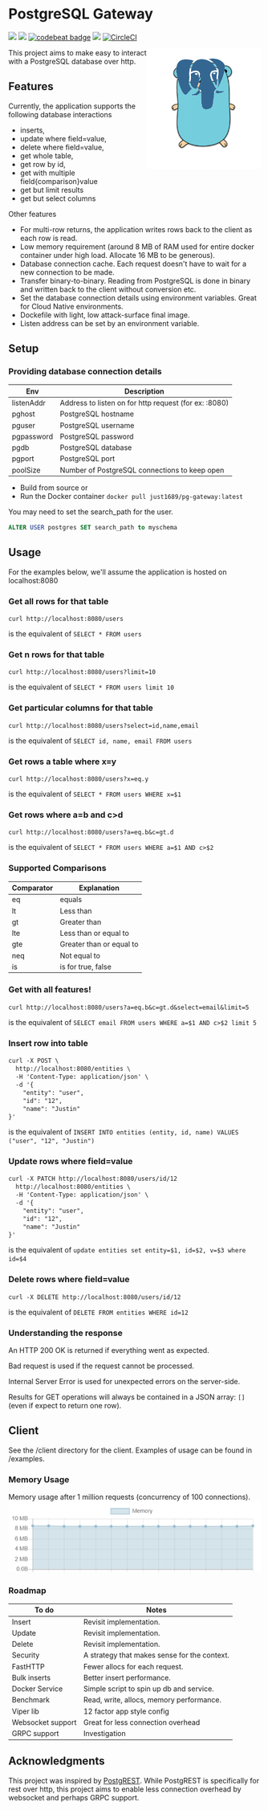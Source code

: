 # PostgreSQL Gateway
<a href="https://github.com/just1689/pg-gateway/releases"><img src="https://img.shields.io/badge/version-2.0-blue" /></a>&nbsp;<a href="https://goreportcard.com/report/github.com/just1689/pg-gateway"><img src="https://goreportcard.com/badge/github.com/just1689/pg-gateway"></a>&nbsp;<a href="https://codebeat.co/projects/github-com-just1689-pg-gateway-master"><img alt="codebeat badge" src="https://codebeat.co/badges/41278d9d-5877-4f6b-8638-9eec74b9aeba" /></a>&nbsp;<a href="https://codeclimate.com/github/just1689/pg-gateway/maintainability"><img src="https://api.codeclimate.com/v1/badges/28264ac4d5c087d43928/maintainability" /></a>&nbsp;[![CircleCI](https://circleci.com/gh/just1689/pg-gateway.svg?style=svg)](https://circleci.com/gh/just1689/pg-gateway)
<br />

<img align="right" height="240" src="docs/pg2.png" />

This project aims to make easy to interact with a PostgreSQL database over http.


## Features

Currently, the application supports the following database interactions 
- inserts, 
- update where field=value,
- delete where field=value,
- get whole table, 
- get row by id, 
- get with multiple field{comparison}value
- get but limit results
- get but select columns

Other features
- For multi-row returns, the application writes rows back to the client as each row is read.
- Low memory requirement (around 8 MB of RAM used for entire docker container under high load. Allocate 16 MB to be generous).
- Database connection cache. Each request doesn't have to wait for a new connection to be made.
- Transfer binary-to-binary. Reading from PostgreSQL is done in binary and written back to the client without conversion etc.
- Set the database connection details using environment variables. Great for Cloud Native environments. 
- Dockefile with light, low attack-surface final image.
- Listen address can be set by an environment variable.

## Setup

### Providing database connection details
| Env | Description |
|---|---|
| listenAddr | Address to listen on for http request (for ex: :8080) |
| pghost | PostgreSQL hostname |
| pguser | PostgreSQL username |
| pgpassword | PostgreSQL password |
| pgdb | PostgreSQL database |
| pgport | PostgreSQL port |
| poolSize | Number of PostgreSQL connections to keep open |

- Build from source or
- Run the Docker container `docker pull just1689/pg-gateway:latest`

You may need to set the search_path for the user.
```sql
ALTER USER postgres SET search_path to myschema
```

## Usage
For the examples below, we'll assume the application is hosted on localhost:8080

### Get all rows for that table
```shell script
curl http://localhost:8080/users
```
is the equivalent of `SELECT * FROM users`

### Get n rows for that table
```shell script
curl http://localhost:8080/users?limit=10
```
is the equivalent of `SELECT * FROM users limit 10`


### Get particular columns for that table
```shell script
curl http://localhost:8080/users?select=id,name,email
```
is the equivalent of `SELECT id, name, email FROM users`


### Get rows a table where x=y
```shell script
curl http://localhost:8080/users?x=eq.y
```
is the equivalent of `SELECT * FROM users WHERE x=$1`



### Get rows where a=b and c>d
```shell script
curl http://localhost:8080/users?a=eq.b&c=gt.d
```
is the equivalent of `SELECT * FROM users WHERE a=$1 AND c>$2`

### Supported Comparisons
| Comparator | Explanation |
|---|---|
| eq | equals |
| lt | Less than |
| gt | Greater than |
| lte | Less than or equal to |
| gte | Greater than or equal to |
| neq | Not equal to |
| is | is for true, false |

### Get with all features!
```shell script
curl http://localhost:8080/users?a=eq.b&c=gt.d&select=email&limit=5
```
is the equivalent of `SELECT email FROM users WHERE a=$1 AND c>$2 limit 5`





### Insert row into table
```shell script
curl -X POST \
  http://localhost:8080/entities \
  -H 'Content-Type: application/json' \
  -d '{
	"entity": "user",
	"id": "12",
	"name": "Justin"
}'
```
is the equivalent of `INSERT INTO entities (entity, id, name) VALUES ("user", "12", "Justin")`



### Update rows where field=value
```shell script
curl -X PATCH http://localhost:8080/users/id/12
  http://localhost:8080/entities \
  -H 'Content-Type: application/json' \
  -d '{
	"entity": "user",
	"id": "12",
	"name": "Justin"
}'
```
is the equivalent of `update entities set entity=$1, id=$2, v=$3 where id=$4`



### Delete rows where field=value
```shell script
curl -X DELETE http://localhost:8080/users/id/12
```
is the equivalent of `DELETE FROM entities WHERE id=12`


### Understanding the response
An HTTP 200 OK is returned if everything went as expected.
 
Bad request is used if the request cannot be processed.

Internal Server Error is used for unexpected errors on the server-side.

Results for GET operations will always be contained in a JSON array: `[]` (even if expect to return one row). 


## Client

See the /client directory for the client. Examples of usage can be found in /examples.




### Memory Usage
Memory usage after 1 million requests (concurrency of 100 connections). 
<img src="docs/memory3.png" />


### Roadmap
| To do | Notes |
|---|---|
| Insert | Revisit implementation. |
| Update | Revisit implementation. |
| Delete | Revisit implementation. |
| Security | A strategy that makes sense for the context. |
| FastHTTP | Fewer allocs for each request. |
| Bulk inserts | Better insert performance. |
| Docker Service | Simple script to spin up db and service. |
| Benchmark | Read, write, allocs, memory performance. |
| Viper lib | 12 factor app style config |
| Websocket support | Great for less connection overhead |
| GRPC support | Investigation |

## Acknowledgments

This project was inspired by <a href="https://github.com/PostgREST/postgrest">PostgREST</a>. 
While PostgREST is specifically for rest over http, this project aims to enable less connection overhead by websocket and perhaps GRPC support. 
